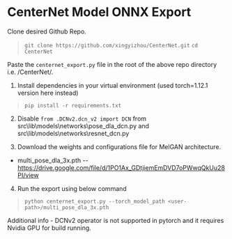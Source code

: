 # CenterNet Model ONNX Export

Clone desired Github Repo. 
> `git clone https://github.com/xingyizhou/CenterNet.git`
> `cd CenterNet`

Paste the `centernet_export.py` file in the root of the above repo directory i.e. <your-desired-path>/CenterNet/.

1. Install dependencies in your virtual environment (used torch=1.12.1 version here instead)

> `pip install -r requirements.txt`

2. Disable `from .DCNv2.dcn_v2 import DCN` from src\lib\models\networks\pose_dla_dcn.py and src\lib\models\networks\resnet_dcn.py

3. Download the weights and configurations file for MelGAN architecture.
- multi_pose_dla_3x.pth
-- https://drive.google.com/file/d/1PO1Ax_GDtjiemEmDVD7oPWwqQkUu28PI/view

4. Run the export using below command
> `python centernet_export.py --torch_model_path <user-path>/multi_pose_dla_3x.pth`

Additional info -
DCNv2 operator is not supported in pytorch and it requires Nvidia GPU for  build running.